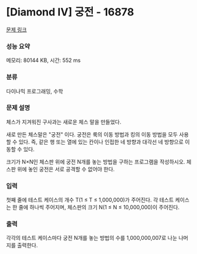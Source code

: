 # [Diamond IV] 궁전 - 16878 

[문제 링크](https://www.acmicpc.net/problem/16878) 

### 성능 요약

메모리: 80144 KB, 시간: 552 ms

### 분류

다이나믹 프로그래밍, 수학

### 문제 설명

<p>체스가 지겨워진 구사과는 새로운 체스 말을 만들었다.</p>

<p>새로 만든 체스말은 "궁전" 이다. 궁전은 룩의 이동 방법과 킹의 이동 방법을 모두 사용할 수 있다. 즉, 같은 행 또는 열에 있는 칸이나 인접한 네 방향과 대각선 네 방향으로 이동할 수 있다.</p>

<p>크기가 N×N인 체스판 위에 궁전 N개를 놓는 방법을 구하는 프로그램을 작성하시오. 체스판 위에 놓인 궁전은 서로 공격할 수 없어야 한다.</p>

### 입력 

 <p>첫째 줄에 테스트 케이스의 개수 T(1 ≤ T ≤ 1,000,000)가 주어진다. 각 테스트 케이스는 한 줄에 하나씩 주어지며, 체스판의 크기 N(1 ≤ N ≤ 10,000,000)이 주어진다.</p>

### 출력 

 <p>각각의 테스트 케이스마다 궁전 N개를 놓는 방법의 수를 1,000,000,007로 나눈 나머지를 출력한다.</p>


